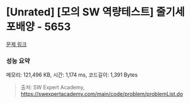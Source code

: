 # [Unrated] [모의 SW 역량테스트] 줄기세포배양 - 5653 

[문제 링크](https://swexpertacademy.com/main/code/problem/problemDetail.do?contestProbId=AWXRJ8EKe48DFAUo) 

### 성능 요약

메모리: 121,496 KB, 시간: 1,174 ms, 코드길이: 1,391 Bytes



> 출처: SW Expert Academy, https://swexpertacademy.com/main/code/problem/problemList.do